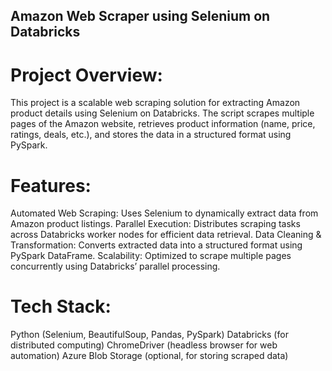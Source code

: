 ## Amazon Web Scraper using Selenium on Databricks
# Project Overview:
This project is a scalable web scraping solution for extracting Amazon product details using Selenium on Databricks. The script scrapes multiple pages of the Amazon website, retrieves product information (name, price, ratings, deals, etc.), and stores the data in a structured format using PySpark.

# Features:
Automated Web Scraping: Uses Selenium to dynamically extract data from Amazon product listings.
Parallel Execution: Distributes scraping tasks across Databricks worker nodes for efficient data retrieval.
Data Cleaning & Transformation: Converts extracted data into a structured format using PySpark DataFrame.
Scalability: Optimized to scrape multiple pages concurrently using Databricks’ parallel processing.

# Tech Stack:
Python (Selenium, BeautifulSoup, Pandas, PySpark)
Databricks (for distributed computing)
ChromeDriver (headless browser for web automation)
Azure Blob Storage (optional, for storing scraped data)
